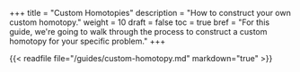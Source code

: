 +++
title = "Custom Homotopies"
description = "How to construct your own custom homotopy."
weight = 10
draft = false
toc = true
bref = "For this guide, we're going to walk through the process to construct a custom homotopy for your specific problem."
+++

{{< readfile file="/guides/custom-homotopy.md" markdown="true" >}}
